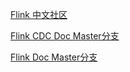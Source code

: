 [Flink 中文社区](https://flink-learning.org.cn/)

[Flink CDC Doc Master分支](https://ververica.github.io/flink-cdc-connectors/master/index.html)

[Flink Doc Master分支](https://nightlies.apache.org/flink/flink-docs-master/)

